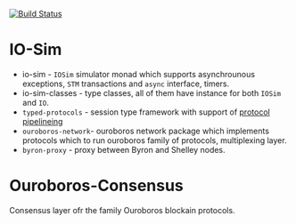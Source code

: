[![Build Status](https://badge.buildkite.com/3c5e581fd69202ceddd64e91351846c41baa285aaca835cdd9.svg?style=flat-square)](https://buildkite.com/input-output-hk/ouroboros-network)

# IO-Sim

* io-sim - `IOSim` simulator monad which supports asynchrounous exceptions,
  `STM` transactions and `async` interface, timers. 
* io-sim-classes - type classes, all of them have instance for both `IOSim` and
  `IO`.
* `typed-protocols` - session type framework with support of [protocol pipelineing](https://en.wikipedia.org/wiki/Protocol_pipelining)
* `ouroboros-network`- ouroboros network package which implements protocols
  which to run ouroboros family of protocols, multiplexing layer.
* `byron-proxy` - proxy between Byron and Shelley nodes.

# Ouroboros-Consensus

Consensus layer ofr the family Ouroboros blockain protocols.
